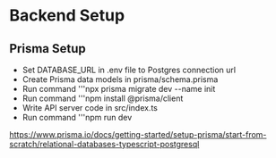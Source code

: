 # Backend Setup

## Prisma Setup

- Set DATABASE_URL in .env file to Postgres connection url
- Create Prisma data models in prisma/schema.prisma
- Run command '''npx prisma migrate dev --name init
- Run command '''npm install @prisma/client
- Write API server code in src/index.ts
- Run command '''npm run dev

https://www.prisma.io/docs/getting-started/setup-prisma/start-from-scratch/relational-databases-typescript-postgresql
